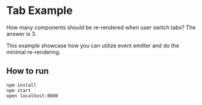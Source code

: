 # Tab Example

How many components should be re-rendered when user switch tabs? The answer is 3.

This example showcase how you can utilize event emitter and do the minimal re-rendering.

## How to run
```
npm install
npm start
open localhost:8080
```
